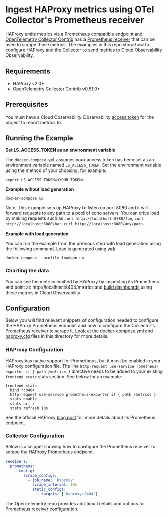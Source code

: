 # Ingest HAProxy metrics using OTel Collector's Prometheus receiver

HAProxy emits metrics via a Prometheus compatible endpoint and [OpenTelemetry Collector Contrib][otel-collector-contrib] has a [Prometheus receiver][otel-prom-receiver] that can be used to scrape those metrics. The examples in this repo show how to configure HAProxy and the Collector to send metrics to Cloud Observability Observability.

## Requirements

* HAProxy v2.0+
* OpenTelemetry Collector Contrib v0.51.0+

## Prerequisites

You must have a Cloud Observability Observability [access token][ls-docs-access-token] for the project to report metrics to.

## Running the Example

**Set LS_ACCESS_TOKEN as an environment variable**

The `docker-compose.yml` assumes your access token has been set as an environment variable named `LS_ACCESS_TOKEN`. Set the environment variable using the method of your choosing, for example:

```
export LS_ACCESS_TOKEN=<YOUR-TOKEN>
```

**Example wihout load generation**

```
docker-compose up
```

Note: This example sets up HAProxy to listen on port 8080 and it will forward requests to any path to a pool of echo servers. You can drive load by making requests such as `curl http://localhost:8080/foo`, `curl http://localhost:8080/bar`, `curl http://localhost:8080/any/path`.

**Example with load generation**

You can run the example from the previous step with load generation using the following command. Load is generated using [wrk](https://github.com/wg/wrk).

```
docker-compose --profile loadgen up
```

### Charting the data

You can see the metrics emitted by HAProxy by inspecting its Prometheus end point at: http://localhost:8404/metrics and [build dashboards][ls-docs-dashboards] using these metrics in Cloud Observability.

## Configuration

Below you will find relevant snippets of configuration needed to configure the HAProxy Prometheus endpoint and how to configure the Colllector's Prometheus receiver to scrape it. Look at the [docker-compose.yml](docker-compose.yml) and [haproxy.cfg](haproxy.cfg) files in this directory for more details.

### HAProxy Configuration

HAProxy has native support for Prometheus, but it must be enabled in your HAProxy configuration file. The line `http-request use-service rometheus-exporter if { path /metrics }` directive needs to be added to your existing `frontend stats` stats section. See below for an example:

~~~
frontend stats
  bind *:8404
  http-request use-service prometheus-exporter if { path /metrics }
  stats enable
  stats uri /
  stats refresh 10s
~~~

See the official HAProxy [blog post][haproxy-prom-blog] for more details about its Prometheus endpoint.

### Collector Configuration

Below is a snippet showing how to configure the Prometheus receiver to scrape the HAProxy Prometheus endpoint.

```yaml
receivers:
  prometheus:
      config:
        scrape_configs:
          - job_name: 'haproxy'
            scrape_interval: 10s
            static_configs:
              - targets: ['haproxy:8404']
```

The OpenTelemetry repo provides additional details and options for [Prometheus receiver configuration][otel-prom-receiver].

[otel-collector-contrib]: https://github.com/open-telemetry/opentelemetry-collector-contrib
[otel-prom-receiver]: https://github.com/open-telemetry/opentelemetry-collector-contrib/tree/main/receiver/prometheusreceiver
[ls-docs-access-token]: https://docs.lightstep.com/docs/create-and-manage-access-tokens
[ls-docs-dashboards]: https://docs.lightstep.com/docs/create-and-manage-dashboards
[docker-collector-contrib]: https://hub.docker.com/r/otel/opentelemetry-collector-contrib
[haproxy-prom-blog]: https://www.haproxy.com/blog/haproxy-exposes-a-prometheus-metrics-endpoint/